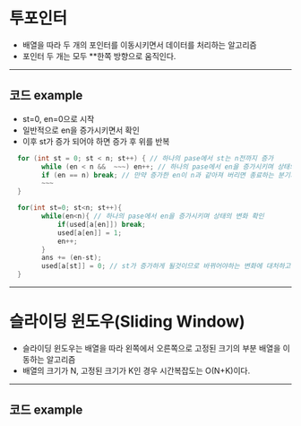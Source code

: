 # 투포인터
 - 배열을 따라 두 개의 포인터를 이동시키면서 데이터를 처리하는 알고리즘
 - 포인터 두 개는 모두 **한쪽 방향으로 움직인다.
___
## 코드 example
 - st=0, en=0으로 시작
 - 일반적으로 en을 증가시키면서 확인
 - 이후 st가 증가 되어야 하면 증가 후 위를 반복
```c++
  for (int st = 0; st < n; st++) { // 하나의 pase에서 st는 n전까지 증가
        while (en < n &&  ~~~) en++; // 하나의 pase에서 en을 증가시키며 상태의 변화 확인
        if (en == n) break; // 만약 증가한 en이 n과 같아져 버리면 종료하는 분기가 필요한지 확인 (런타임오류 방지)
        ~~~
  }
```
```c++
  for(int st=0; st<n; st++){
        while(en<n){ // 하나의 pase에서 en을 증가시키며 상태의 변화 확인
            if(used[a[en]]) break;
            used[a[en]] = 1;
            en++;
        }
        ans += (en-st); 
        used[a[st]] = 0; // st가 증가하게 될것이므로 바뀌어야하는 변화에 대처하고 st의 변화만 적용하여 나머지는 
  }
```

___

# 슬라이딩 윈도우(Sliding Window)
 - 슬라이딩 윈도우는 배열을 따라 왼쪽에서 오른쪽으로 고정된 크기의 부분 배열을 이동하는 알고리즘
 - 배열의 크기가 N, 고정된 크기가 K인 경우 시간복잡도는 O(N+K)이다.
___
## 코드 example

